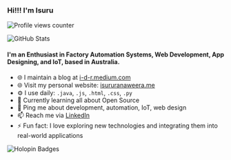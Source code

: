### Hi!!! I'm Isuru

![Profile views counter](https://komarev.com/ghpvc/?username=Isuru40&style=flat-square)

![GitHub Stats](https://github-readme-stats.vercel.app/api?username=Isuru40&show_icons=true&theme=radical)

#### I'm an Enthusiast in Factory Automation Systems, Web Development, App Designing, and IoT, based in Australia.

- 🌐 I maintain a blog at [i-d-r.medium.com](https://i-d-r.medium.com/)
- 🌐 Visit my personal website: [isururanaweera.me](https://isururanaweera.me)
- ⚙️ I use daily: `.java`, `.js`, `.html`, `.css`, `.py`
- 🌱 Currently learning all about Open Source
- 💬 Ping me about development, automation, IoT, web design
- 📫 Reach me via [LinkedIn](https://www.linkedin.com/in/isuru-dhananjaya-ranaweera/)
- ⚡️ Fun fact: I love exploring new technologies and integrating them into real-world applications

![Holopin Badges](https://holopin.me/Isuru40)
